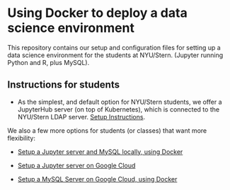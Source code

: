 # Using Docker to deploy a data science environment

This repository contains our setup and configuration files for setting up a data science environment for the students at NYU/Stern. (Jupyter running Python and R, plus MySQL).

## Instructions for students

* As the simplest, and default option for NYU/Stern students, we offer a JupyterHub server (on top of Kubernetes), which is connected to the NYU/Stern LDAP server. [Setup Instructions](https://docs.google.com/document/d/1A5Y53eqBRRlrVMV-yLrpA9-3xZ3jQmv9i6qhOU5gn44/edit?usp=sharing).

We also a few more options for students (or classes) that want more flexibility:

* [Setup a Jupyter server and MySQL locally, using Docker](https://docs.google.com/document/d/1d9bRGYUSvTGRAqXIJAmH8_SGkXaU5bJ3w3p4IeXgQpo/edit?usp=sharing)

* [Setup a Jupyter server on Google Cloud](https://docs.google.com/document/d/1VpMxGQEBI19tcBmtCldQVqUrzWZAj_LvLF2os0R5IOY/edit?usp=sharing)

* [Setup a MySQL Server on Google Cloud, using Docker](https://docs.google.com/document/d/1PVebD6JsZfZEeTM918ss8805mrl8pomK9gGQBt2yP2o/edit?usp=sharing)

